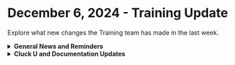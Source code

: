 # December 6, 2024 - Training Update

Explore what new changes the Training team has made in the last week.

<details>

<summary><strong>General News and Reminders</strong></summary>

* **Game Tip of the Week:**
  * With the year wrapping up, don't overlook Fantasian Neo Dimension. It's out for all platforms and was made by the creator of Final Fantasy with music from the composer of the older Final Fantasies. It's basically Final Fantasy. So if you like that series, check this one out!&#x20;
* **SHOUT OUTS** **TO:**
  * Alexander, Kevin, Zia, Stephen, Leia, Rob, Joshua, and Daniel for passing the Foundations Certification.
    * Take the [foundations-certification.md](../../../cluck-university/rewst-foundations/foundations-certification.md "mention") Exam, and collect your prestigious **Certified Rewster** badge in Discord.&#x20;
    * You also get access to a super secret Discord channel.
  * Kabyn, Michael, Dominic, Jordon, and Colby for passing the Clean Automation Certification.
    * Take the new [clean-automation-certification.md](../../../cluck-university/clean-automation/clean-automation-certification.md "mention") exam!
* **Rewst Foundations Bootcamp: Jan 6 - Jan 7:**
  * For More Details, Visit:[https://docs.rewst.help/cluck-university/rewst-foundations#live-instructor-led-bootcamp](https://docs.rewst.help/cluck-university/rewst-foundations#live-instructor-led-bootcamp)
    * [https://calendly.com/cluck-u/rewst-foundations-bootcamp-pt-1](https://calendly.com/cluck-u/rewst-foundations-bootcamp-pt-1)
      * Lessons 1 - 3
    * [https://calendly.com/cluck-u/rewst-foundations-bootcamp-pt-2](https://calendly.com/cluck-u/rewst-foundations-bootcamp-pt-2)
      * Lessons 4 - 7
* Join us in our [Cluck-U Discord channel](https://discord.com/channels/936789089703845988/1121465945295167588) if you have any questions, comments, or concerns!
* [Sign up for the Office Hours](https://calendly.com/cluck-u/office-hours?) to work through any questions you have during and after training! If there is something you want us to cover, Let us know!

</details>

<details>

<summary><strong>Cluck U and Documentation Updates</strong></summary>

**What's New at Cluck University?**

* New section added for Rewst Foundations Bootcamp: [#live-instructor-led-bootcamp](../../../cluck-university/rewst-foundations/#live-instructor-led-bootcamp "mention")
* Check out the Cluck University Landing Page @ [go.rew.st/cluck-university](https://go.rew.st/cluck-university) for all the latest courses self-serve and live.

**The List of Reminders:**

* We'd love to get your feedback on our Training and Documentation! [Please fill out this form to let us know how we can improve](https://www.surveymonkey.com/r/rewsttrainingfeedback)!
* You can make training and documentation requests at [https://rewst.canny.io/](https://rewst.canny.io/)

**New & Updated Pages:**

* Updated Pages
  * Added alert/note in [connectsecure-integration-migration-v3-to-v4.md](../../../documentation/integrations/security/cybercns/connectsecure-integration-migration-v3-to-v4.md "mention") about V3 to V4 user migration.
  * Added [rewst-certification-how-to-and-troubleshooting-guide.md](../../../cluck-university/rewst-certification-how-to-and-troubleshooting-guide.md "mention")
  * Added [app-builder-amas](../../app-builder-amas/ "mention") section
  * Updated [welcome-and-enrollment.md](../../../cluck-university/welcome-and-enrollment.md "mention")

</details>
